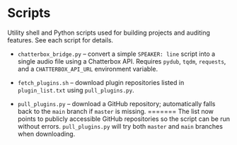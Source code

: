 # Scripts

Utility shell and Python scripts used for building projects and auditing features. See each script for details.

- `chatterbox_bridge.py` – convert a simple `SPEAKER: line` script into a single audio file using a Chatterbox API. Requires `pydub`, `tqdm`, `requests`, and a `CHATTERBOX_API_URL` environment variable.
- `fetch_plugins.sh` – download plugin repositories listed in `plugin_list.txt` using `pull_plugins.py`.

- `pull_plugins.py` – download a GitHub repository; automatically falls back to the `main` branch if `master` is missing.
=======
  The list now points to publicly accessible GitHub repositories so the script
  can be run without errors. `pull_plugins.py` will try both `master` and `main`
  branches when downloading.

